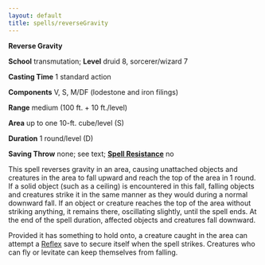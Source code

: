 ```yaml
---
layout: default
title: spells/reverseGravity
---
```

 **Reverse Gravity**

**School** transmutation; **Level** druid 8, sorcerer/wizard 7

**Casting Time** 1 standard action

**Components** V, S, M/DF (lodestone and iron filings)

**Range** medium (100 ft. + 10 ft./level)

**Area** up to one 10-ft. cube/level (S)

**Duration** 1 round/level (D)

**Saving Throw** none; see text; **[Spell Resistance](../glossary#_spell-resistance)** no

This spell reverses gravity in an area, causing unattached objects and creatures in the area to fall upward and reach the top of the area in 1 round. If a solid object (such as a ceiling) is encountered in this fall, falling objects and creatures strike it in the same manner as they would during a normal downward fall. If an object or creature reaches the top of the area without striking anything, it remains there, oscillating slightly, until the spell ends. At the end of the spell duration, affected objects and creatures fall downward.

Provided it has something to hold onto, a creature caught in the area can attempt a [Reflex](../combat#_reflex) save to secure itself when the spell strikes. Creatures who can fly or levitate can keep themselves from falling.


